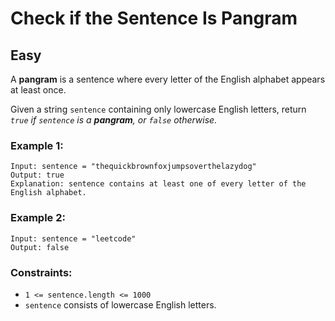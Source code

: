 # Check if the Sentence Is Pangram
## Easy
A **pangram** is a sentence where every letter of the English alphabet appears at least once.

Given a string `sentence` containing only lowercase English letters, return *`true` if `sentence` is a **pangram**, or `false` otherwise.*

### Example 1:
```
Input: sentence = "thequickbrownfoxjumpsoverthelazydog"
Output: true
Explanation: sentence contains at least one of every letter of the English alphabet.
```

### Example 2:
```
Input: sentence = "leetcode"
Output: false
```

### Constraints:
- `1 <= sentence.length <= 1000`
- `sentence` consists of lowercase English letters.